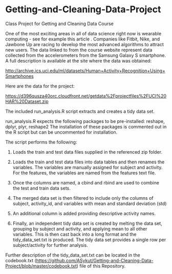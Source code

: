 # Getting-and-Cleaning-Data-Project
Class Project for Getting and Cleaning Data Course

One of the most exciting areas in all of data science right now is wearable computing - see for example this article . Companies like Fitbit, Nike, and Jawbone Up are racing to develop the most advanced algorithms to attract new users. The data linked to from the course website represent data collected from the accelerometers from the Samsung Galaxy S smartphone. A full description is available at the site where the data was obtained: 

http://archive.ics.uci.edu/ml/datasets/Human+Activity+Recognition+Using+Smartphones 

Here are the data for the project: 

https://d396qusza40orc.cloudfront.net/getdata%2Fprojectfiles%2FUCI%20HAR%20Dataset.zip 


The included run_analysis.R script extracts and creates a tidy data set.

run_analysis.R expects the following packages to be pre-installed: reshape, dplyr, plyr, reshape2 
The installation of these packages is commented out in the R script but can be uncommented for installation.

The script performs the following:

1. Loads the train and test data files supplied in the referenced zip folder.

2. Loads the train and test data files into data tables and then renames the variables. The variables are manually assigned for subject and activity. For the features, the variables are named from the features text file.

3. Once the columns are named, a cbind and rbind are used to combine the test and train data sets.

4. The merged data set is then filtered to include only the columns of subject, activity_id, and variables with mean and standard deviation (std)

5. An additional column is added providing descriptive activity names.

6. Finally, an independent tidy data set is created by melting the data set, grouping by subject and activity, and applying mean to all other variables. This is then cast back into a long format and the tidy_data_set.txt is produced. The tidy data set provides a single row per subject/activity for further analysis.

Further description of the tidy_data_set.txt can be located in the codebook.txt (https://github.com/ASykut/Getting-and-Cleaning-Data-Project/blob/master/codebook.txt) file of this Repository.
